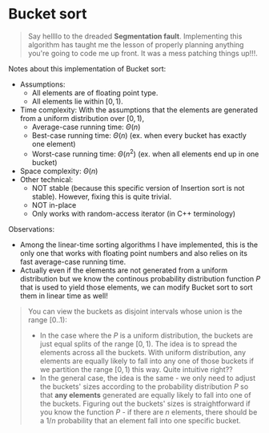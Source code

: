 # Bucket sort
> Say hellllo to the dreaded **Segmentation fault**. Implementing this algorithm has taught me the lesson of properly planning anything you're going to code me up front. It was a mess patching things up!!!.

Notes about this implementation of Bucket sort:
* Assumptions:
    * All elements are of floating point type.
    * All elements lie within $[0, 1)$.
* Time complexity: With the assumptions that the elements are generated from a uniform distribution over $[0, 1)$,
    * Average-case running time: $\Theta(n)$
    * Best-case running time: $\Theta(n)$ (ex. when every bucket has exactly one element)
    * Worst-case running time: $\Theta(n^2)$ (ex. when all elements end up in one bucket)
* Space complexity: $\Theta(n)$
* Other technical:
    * NOT stable (because this specific version of Insertion sort is not stable). However, fixing this is quite trivial.
    * NOT in-place
    * Only works with random-access iterator (in C++ terminology)

Observations:
* Among the linear-time sorting algorithms I have implemented, this is the only one that works with floating point numbers and also relies on its fast average-case running time.
* Actually even if the elements are not generated from a uniform distribution but we know the continous probability distribution function $P$ that is used to yield those elements, we can modify Bucket sort to sort them in linear time as well!  
> You can view the buckets as disjoint intervals whose union is the range $[0..1)$: 
> * In the case where the $P$ is a uniform distribution, the buckets are just equal splits of the range $[0, 1)$. The idea is to spread the elements across all the buckets. With uniform distribution, any elements are equally likely to fall into any one of those buckets if we partition the range $[0, 1)$ this way. Quite intuitive right??
> * In the general case, the idea is the same - we only need to adjust the buckets' sizes according to the probability distribution $P$ so that **any elements** generated are equally likely to fall into one of the buckets. Figuring out the buckets' sizes is straightforward if you know the function $P$ - if there are $n$ elements, there should be a $1/n$ probability that an element fall into one specific bucket.
